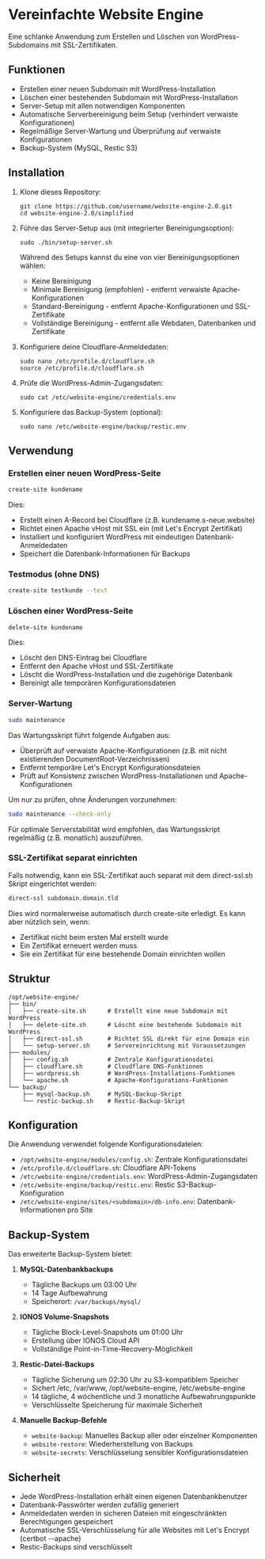 # Vereinfachte Website Engine

Eine schlanke Anwendung zum Erstellen und Löschen von WordPress-Subdomains mit SSL-Zertifikaten.

## Funktionen

- Erstellen einer neuen Subdomain mit WordPress-Installation
- Löschen einer bestehenden Subdomain mit WordPress-Installation
- Server-Setup mit allen notwendigen Komponenten
- Automatische Serverbereinigung beim Setup (verhindert verwaiste Konfigurationen)
- Regelmäßige Server-Wartung und Überprüfung auf verwaiste Konfigurationen
- Backup-System (MySQL, Restic S3)

## Installation

1. Klone dieses Repository:
   ```
   git clone https://github.com/username/website-engine-2.0.git
   cd website-engine-2.0/simplified
   ```

2. Führe das Server-Setup aus (mit integrierter Bereinigungsoption):
   ```
   sudo ./bin/setup-server.sh
   ```
   
   Während des Setups kannst du eine von vier Bereinigungsoptionen wählen:
   - Keine Bereinigung
   - Minimale Bereinigung (empfohlen) - entfernt verwaiste Apache-Konfigurationen
   - Standard-Bereinigung - entfernt Apache-Konfigurationen und SSL-Zertifikate
   - Vollständige Bereinigung - entfernt alle Webdaten, Datenbanken und Zertifikate

3. Konfiguriere deine Cloudflare-Anmeldedaten:
   ```
   sudo nano /etc/profile.d/cloudflare.sh
   source /etc/profile.d/cloudflare.sh
   ```

4. Prüfe die WordPress-Admin-Zugangsdaten:
   ```
   sudo cat /etc/website-engine/credentials.env
   ```

5. Konfiguriere das Backup-System (optional):
   ```
   sudo nano /etc/website-engine/backup/restic.env
   ```

## Verwendung

### Erstellen einer neuen WordPress-Seite

```bash
create-site kundename
```

Dies:
- Erstellt einen A-Record bei Cloudflare (z.B. kundename.s-neue.website)
- Richtet einen Apache vHost mit SSL ein (mit Let's Encrypt Zertifikat)
- Installiert und konfiguriert WordPress mit eindeutigen Datenbank-Anmeldedaten
- Speichert die Datenbank-Informationen für Backups

### Testmodus (ohne DNS)

```bash
create-site testkunde --test
```

### Löschen einer WordPress-Seite

```bash
delete-site kundename
```

Dies:
- Löscht den DNS-Eintrag bei Cloudflare
- Entfernt den Apache vHost und SSL-Zertifikate
- Löscht die WordPress-Installation und die zugehörige Datenbank
- Bereinigt alle temporären Konfigurationsdateien

### Server-Wartung

```bash
sudo maintenance
```

Das Wartungsskript führt folgende Aufgaben aus:
- Überprüft auf verwaiste Apache-Konfigurationen (z.B. mit nicht existierenden DocumentRoot-Verzeichnissen)
- Entfernt temporäre Let's Encrypt Konfigurationsdateien
- Prüft auf Konsistenz zwischen WordPress-Installationen und Apache-Konfigurationen

Um nur zu prüfen, ohne Änderungen vorzunehmen:
```bash
sudo maintenance --check-only
```

Für optimale Serverstabilität wird empfohlen, das Wartungsskript regelmäßig (z.B. monatlich) auszuführen.

### SSL-Zertifikat separat einrichten

Falls notwendig, kann ein SSL-Zertifikat auch separat mit dem direct-ssl.sh Skript eingerichtet werden:

```bash
direct-ssl subdomain.domain.tld
```

Dies wird normalerweise automatisch durch create-site erledigt. Es kann aber nützlich sein, wenn:
- Zertifikat nicht beim ersten Mal erstellt wurde
- Ein Zertifikat erneuert werden muss
- Sie ein Zertifikat für eine bestehende Domain einrichten wollen

## Struktur

```
/opt/website-engine/
├── bin/
│   ├── create-site.sh      # Erstellt eine neue Subdomain mit WordPress
│   ├── delete-site.sh      # Löscht eine bestehende Subdomain mit WordPress
│   ├── direct-ssl.sh       # Richtet SSL direkt für eine Domain ein
│   └── setup-server.sh     # Servereinrichtung mit Voraussetzungen
├── modules/
│   ├── config.sh           # Zentrale Konfigurationsdatei
│   ├── cloudflare.sh       # Cloudflare DNS-Funktionen
│   ├── wordpress.sh        # WordPress-Installations-Funktionen
│   └── apache.sh           # Apache-Konfigurations-Funktionen
└── backup/
    ├── mysql-backup.sh     # MySQL-Backup-Skript
    └── restic-backup.sh    # Restic-Backup-Skript
```

## Konfiguration

Die Anwendung verwendet folgende Konfigurationsdateien:

- `/opt/website-engine/modules/config.sh`: Zentrale Konfigurationsdatei
- `/etc/profile.d/cloudflare.sh`: Cloudflare API-Tokens
- `/etc/website-engine/credentials.env`: WordPress-Admin-Zugangsdaten
- `/etc/website-engine/backup/restic.env`: Restic S3-Backup-Konfiguration
- `/etc/website-engine/sites/<subdomain>/db-info.env`: Datenbank-Informationen pro Site

## Backup-System

Das erweiterte Backup-System bietet:

1. **MySQL-Datenbankbackups**
   - Tägliche Backups um 03:00 Uhr
   - 14 Tage Aufbewahrung
   - Speicherort: `/var/backups/mysql/`

2. **IONOS Volume-Snapshots** 
   - Tägliche Block-Level-Snapshots um 01:00 Uhr
   - Erstellung über IONOS Cloud API
   - Vollständige Point-in-Time-Recovery-Möglichkeit

3. **Restic-Datei-Backups**
   - Tägliche Sicherung um 02:30 Uhr zu S3-kompatiblem Speicher
   - Sichert /etc, /var/www, /opt/website-engine, /etc/website-engine
   - 14 tägliche, 4 wöchentliche und 3 monatliche Aufbewahrungspunkte
   - Verschlüsselte Speicherung für maximale Sicherheit

4. **Manuelle Backup-Befehle**
   - `website-backup`: Manuelles Backup aller oder einzelner Komponenten
   - `website-restore`: Wiederherstellung von Backups
   - `website-secrets`: Verschlüsselung sensibler Konfigurationsdateien

## Sicherheit

- Jede WordPress-Installation erhält einen eigenen Datenbankbenutzer
- Datenbank-Passwörter werden zufällig generiert
- Anmeldedaten werden in sicheren Dateien mit eingeschränkten Berechtigungen gespeichert
- Automatische SSL-Verschlüsselung für alle Websites mit Let's Encrypt (certbot --apache)
- Restic-Backups sind verschlüsselt